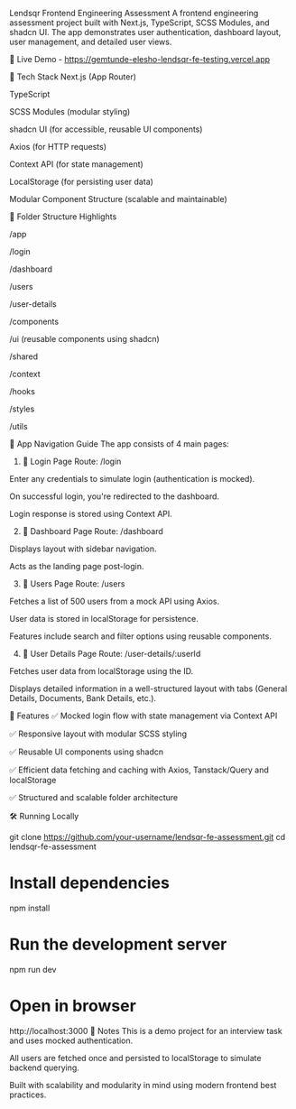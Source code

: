 Lendsqr Frontend Engineering Assessment
A frontend engineering assessment project built with Next.js, TypeScript, SCSS Modules, and shadcn UI. The app demonstrates user authentication, dashboard layout, user management, and detailed user views.

🔗 Live Demo - https://gemtunde-elesho-lendsqr-fe-testing.vercel.app

🚀 Tech Stack
Next.js (App Router)

TypeScript

SCSS Modules (modular styling)

shadcn UI (for accessible, reusable UI components)

Axios (for HTTP requests)

Context API (for state management)

LocalStorage (for persisting user data)

Modular Component Structure (scalable and maintainable)

📁 Folder Structure Highlights

/app

/login

/dashboard

/users

/user-details

/components

/ui (reusable components using shadcn)

/shared

/context

/hooks

/styles

/utils


🧭 App Navigation Guide
The app consists of 4 main pages:

1. 🔐 Login Page
   Route: /login

Enter any credentials to simulate login (authentication is mocked).

On successful login, you're redirected to the dashboard.

Login response is stored using Context API.

2. 🧭 Dashboard Page
   Route: /dashboard

Displays layout with sidebar navigation.

Acts as the landing page post-login.

3. 👥 Users Page
   Route: /users

Fetches a list of 500 users from a mock API using Axios.

User data is stored in localStorage for persistence.

Features include search and filter options using reusable components.

4. 📄 User Details Page
   Route: /user-details/:userId

Fetches user data from localStorage using the ID.

Displays detailed information in a well-structured layout with tabs (General Details, Documents, Bank Details, etc.).

🧪 Features
✅ Mocked login flow with state management via Context API

✅ Responsive layout with modular SCSS styling

✅ Reusable UI components using shadcn

✅ Efficient data fetching and caching with Axios, Tanstack/Query and localStorage

✅ Structured and scalable folder architecture

🛠️ Running Locally

git clone https://github.com/your-username/lendsqr-fe-assessment.git
cd lendsqr-fe-assessment

# Install dependencies

npm install

# Run the development server

npm run dev

# Open in browser

http://localhost:3000
📌 Notes
This is a demo project for an interview task and uses mocked authentication.

All users are fetched once and persisted to localStorage to simulate backend querying.

Built with scalability and modularity in mind using modern frontend best practices.
